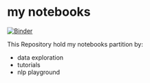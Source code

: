 # my notebooks
[![Binder](http://mybinder.org/badge.svg)](http://mybinder.org:/repo/eyaltrabelsi/my-notebooks)

This Repository hold my notebooks partition by:
  - data exploration
  - tutorials
  - nlp playground

